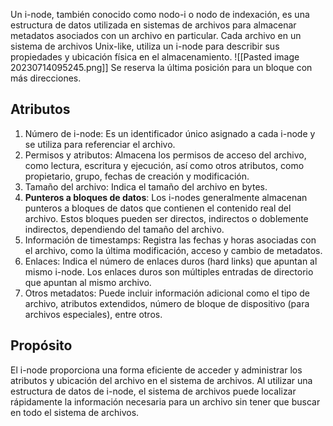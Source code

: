 Un i-node, también conocido como nodo-i o nodo de indexación, es una estructura de datos utilizada en sistemas de archivos para almacenar metadatos asociados con un archivo en particular. Cada archivo en un sistema de archivos Unix-like, utiliza un i-node para describir sus propiedades y ubicación física en el almacenamiento.
![[Pasted image 20230714095245.png]]
Se reserva la última posición para un bloque con más direcciones.

## Atributos
1. Número de i-node: Es un identificador único asignado a cada i-node y se utiliza para referenciar el archivo.
2. Permisos y atributos: Almacena los permisos de acceso del archivo, como lectura, escritura y ejecución, así como otros atributos, como propietario, grupo, fechas de creación y modificación.
3. Tamaño del archivo: Indica el tamaño del archivo en bytes.
4. **Punteros a bloques de datos**: Los i-nodes generalmente almacenan punteros a bloques de datos que contienen el contenido real del archivo. Estos bloques pueden ser directos, indirectos o doblemente indirectos, dependiendo del tamaño del archivo.
5. Información de timestamps: Registra las fechas y horas asociadas con el archivo, como la última modificación, acceso y cambio de metadatos.
6. Enlaces: Indica el número de enlaces duros (hard links) que apuntan al mismo i-node. Los enlaces duros son múltiples entradas de directorio que apuntan al mismo archivo.
7. Otros metadatos: Puede incluir información adicional como el tipo de archivo, atributos extendidos, número de bloque de dispositivo (para archivos especiales), entre otros.

## Propósito
El i-node proporciona una forma eficiente de acceder y administrar los atributos y ubicación del archivo en el sistema de archivos. Al utilizar una estructura de datos de i-node, el sistema de archivos puede localizar rápidamente la información necesaria para un archivo sin tener que buscar en todo el sistema de archivos.